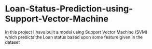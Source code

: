 # Loan-Status-Prediction-using-Support-Vector-Machine
In this project I have built a model using Support Vector Machine (SVM)  which predicts the Loan status based upon some feature given in the dataset
